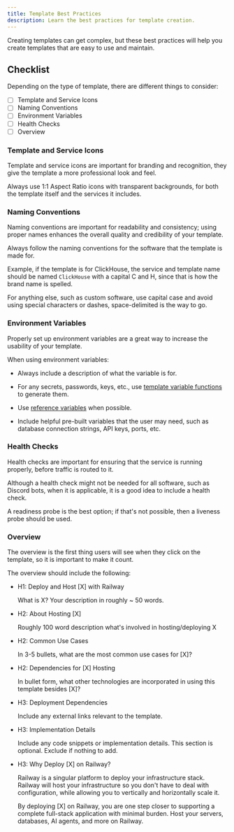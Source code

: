```yaml
---
title: Template Best Practices
description: Learn the best practices for template creation.
---
```


Creating templates can get complex, but these best practices will help you create templates that are easy to use and maintain.

## Checklist

Depending on the type of template, there are different things to consider:

- [ ] Template and Service Icons
- [ ] Naming Conventions
- [ ] Environment Variables
- [ ] Health Checks
- [ ] Overview

### Template and Service Icons

Template and service icons are important for branding and recognition, they give the template a more professional look and feel.

Always use 1:1 Aspect Ratio icons with transparent backgrounds, for both the template itself and the services it includes.

### Naming Conventions

Naming conventions are important for readability and consistency; using proper names enhances the overall quality and credibility of your template.

Always follow the naming conventions for the software that the template is made for.

Example, if the template is for ClickHouse, the service and template name should be named `ClickHouse` with a capital C and H, since that is how the brand name is spelled.

For anything else, such as custom software, use capital case and avoid using special characters or dashes, space-delimited is the way to go.

### Environment Variables

Properly set up environment variables are a great way to increase the usability of your template.

When using environment variables:

- Always include a description of what the variable is for.

- For any secrets, passwords, keys, etc., use [template variable functions](/guides/create#template-variable-functions) to generate them.

- Use [reference variables](/guides/variables#referencing-another-services-variable) when possible.

- Include helpful pre-built variables that the user may need, such as database connection strings, API keys, ports, etc.

### Health Checks

Health checks are important for ensuring that the service is running properly, before traffic is routed to it.

Although a health check might not be needed for all software, such as Discord bots, when it is applicable, it is a good idea to include a health check.

A readiness probe is the best option; if that's not possible, then a liveness probe should be used.

### Overview

The overview is the first thing users will see when they click on the template, so it is important to make it count.

The overview should include the following:

- H1: Deploy and Host [X] with Railway

    What is X? Your description in roughly ~ 50 words.

- H2: About Hosting [X]

    Roughly 100 word description what's involved in hosting/deploying X

- H2: Common Use Cases

    In 3-5 bullets, what are the most common use cases for [X]?

- H2: Dependencies for [X] Hosting

    In bullet form, what other technologies are incorporated in using this template besides [X]?

- H3: Deployment Dependencies

    Include any external links relevant to the template.

- H3: Implementation Details <OPTIONAL>

    Include any code snippets or implementation details. This section is optional. Exclude if nothing to add.

- H3: Why Deploy [X] on Railway?

    Railway is a singular platform to deploy your infrastructure stack. Railway will host your infrastructure so you don't have to deal with configuration, while allowing you to vertically and horizontally scale it.

    By deploying [X] on Railway, you are one step closer to supporting a complete full-stack application with minimal burden. Host your servers, databases, AI agents, and more on Railway.




